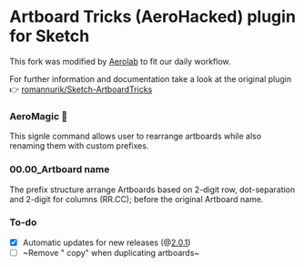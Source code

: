 # Artboard Tricks (AeroHacked) plugin for Sketch

This fork was modified by <a href="https://aerolab.co/">Aerolab</a> to fit our daily workflow.

For further information and documentation take a look at the original plugin :point_right: <a href="https://github.com/romannurik/Sketch-ArtboardTricks">romannurik/Sketch-ArtboardTricks</a>

### AeroMagic 🎈

This signle command allows user to rearrange artboards while also renaming them with custom prefixes.

### 00\.00\_Artboard name

The prefix structure arrange Artboards based on 2-digit row, dot-separation and 2-digit for columns (RR.CC); before the original Artboard name.

### To-do

* [x] Automatic updates for new releases (@[2.0.1](https://github.com/brianmoyano/Sketch-ArtboardTricks/releases/tag/2.0.1]))
* [ ] ~Remove " copy" when duplicating artboards~
